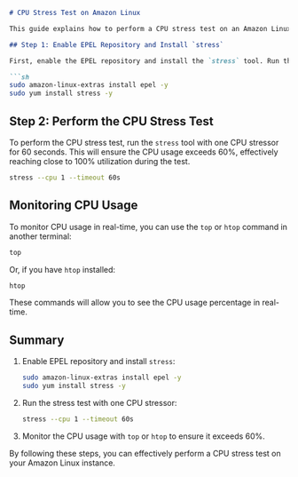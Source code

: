 
```markdown
# CPU Stress Test on Amazon Linux

This guide explains how to perform a CPU stress test on an Amazon Linux instance using the `stress` tool. Follow the steps below to install the required tools and run the stress test.

## Step 1: Enable EPEL Repository and Install `stress`

First, enable the EPEL repository and install the `stress` tool. Run the following commands:

```sh
sudo amazon-linux-extras install epel -y
sudo yum install stress -y
```

## Step 2: Perform the CPU Stress Test

To perform the CPU stress test, run the `stress` tool with one CPU stressor for 60 seconds. This will ensure the CPU usage exceeds 60%, effectively reaching close to 100% utilization during the test.

```sh
stress --cpu 1 --timeout 60s
```

## Monitoring CPU Usage

To monitor CPU usage in real-time, you can use the `top` or `htop` command in another terminal:

```sh
top
```

Or, if you have `htop` installed:

```sh
htop
```

These commands will allow you to see the CPU usage percentage in real-time.

## Summary

1. Enable EPEL repository and install `stress`:
   ```sh
   sudo amazon-linux-extras install epel -y
   sudo yum install stress -y
   ```

2. Run the stress test with one CPU stressor:
   ```sh
   stress --cpu 1 --timeout 60s
   ```

3. Monitor the CPU usage with `top` or `htop` to ensure it exceeds 60%.

By following these steps, you can effectively perform a CPU stress test on your Amazon Linux instance.
```
